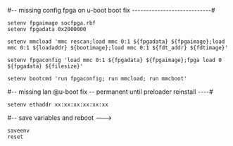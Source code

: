 
#-- missing config fpga on u-boot boot fix ----------------------------#

    setenv fpgaimage socfpga.rbf
    setenv fpgadata 0x2000000

    setenv mmcload 'mmc rescan;load mmc 0:1 ${fpgadata} ${fpgaimage};load mmc 0:1 ${loadaddr} ${bootimage};load mmc 0:1 ${fdt_addr} ${fdtimage}'

    setenv fpgaconfig 'load mmc 0:1 ${fpgadata} ${fpgaimage};fpga load 0 ${fpgadata} ${filesize}'

    setenv bootcmd 'run fpgaconfig; run mmcload; run mmcboot'

#-- missing lan @u-boot fix -- permanent until preloader reinstall ----#
    
    setenv ethaddr xx:xx:xx:xx:xx:xx


#--  save variables and reboot   --->

    saveenv
    reset
    